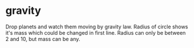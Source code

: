 # gravity
Drop planets and watch them moving by gravity law. Radius of circle shows it's mass which could be changed in first line.
Radius can only be between 2 and 10, but mass can be any.
